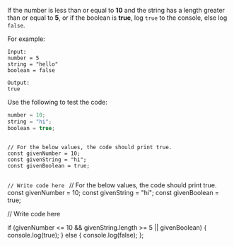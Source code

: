 If the number is less than or equal to **10**
and the string has a length greater than
or equal to **5**, or if the boolean is **true**,
log `true` to the console, else log `false`.

For example:
```
Input:
number = 5
string = "hello"
boolean = false

Output:
true
```

Use the following to test the code:

```js
number = 10;
string = "hi";
boolean = true;
```

<codeblock language="javascript" type="exercise" testMode="fixedInput">
<code>
// For the below values, the code should print true.
const givenNumber = 10;
const givenString = "hi";
const givenBoolean = true;

// Write code here
</code>
<solution>
// For the below values, the code should print true.
const givenNumber = 10;
const givenString = "hi";
const givenBoolean = true;

// Write code here

if (givenNumber <= 10 && givenString.length >= 5 || givenBoolean) {
console.log(true);
} else {
console.log(false);
};
</solution>
</codeblock>
